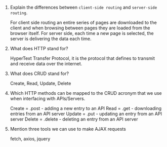 1.  Explain the differences between `client-side routing` and `server-side routing`.

    For client side routing an entire series of pages are downloaded to the client and when browsing between pages they are loaded from the browser itself. For server side, each time a new page is selected, the server is delivering the data each time.

1.  What does HTTP stand for?
    
    HyperText Transfer Protocol, it is the protocol that defines to transmit and receive data over the internet. 

1.  What does CRUD stand for?

    Create, Read, Update, Delete

1.  Which HTTP methods can be mapped to the CRUD acronym that we use when interfacing with APIs/Servers.

    Create = .post - adding a new entry to an API
    Read = .get - downloading entries from an API server
    Update = .put - updating an entry from an API server
    Delete = .delete - deleting an entry from an API server

1.  Mention three tools we can use to make AJAX requests

    fetch, axios, jquery